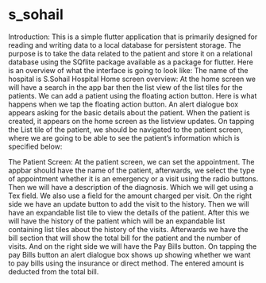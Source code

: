 # s_sohail

Introduction:
This is a simple flutter application that is primarily designed for reading and writing data to a local database for persistent storage. The purpose is to take the data related to the patient and store it on a relational database using the SQflite package available as a package for flutter.
Here is an overview of what the interface is going to look like: 
The name of the hospital is S.Sohail Hospital
Home screen overview:
At the home screen we will have a search in the app bar then the list view of the list tiles for the patients. We can add a patient using the floating action button. Here is what happens when we tap the floating action button. An alert dialogue box appears asking for the basic details about the patient. When the patient is created, it appears on the home screen as the listview updates.
On tapping the List tile of the patient, we should be navigated to the patient screen, where we are going to be able to see the patient’s information which is specified below:

The Patient Screen:
At the patient screen, we can set the appointment. The appbar should have the name of the patient, afterwards, we select the type of appointment whether it is an emergency or a visit using the radio buttons. 
Then we will have a description of the diagnosis. Which we will get using a Tex field. We also use a field for the amount charged per visit. On the right side we have an update button to add the visit to the history. 
Then we will have an expandable list tile to view the details of the patient. 
After this we will have the history of the patient which will be an expandable list containing list tiles about the history of the visits.
Afterwards we have the bill section that will show the total bill for the patient and the number of visits. And on the right side we will have the Pay Bills button.
On tapping the pay Bills button an alert dialogue box shows up showing whether we want to pay bills using the insurance or direct method. The entered amount is deducted from the total bill. 
